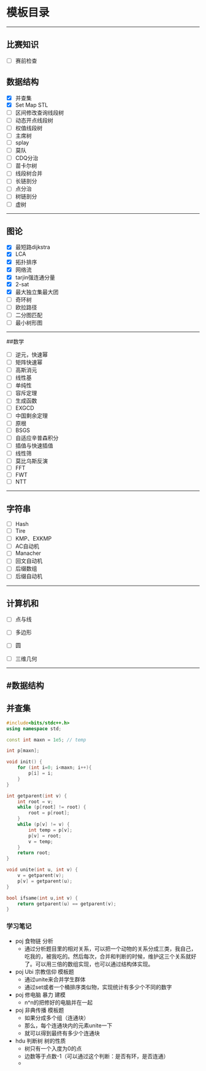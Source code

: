 # 模板目录

---
## 比赛知识
- [ ] 赛前检查

## 数据结构
- [x] 并查集
- [x] Set Map STL
- [ ] 区间修改查询线段树
- [ ] 动态开点线段树
- [ ] 权值线段树
- [ ] 主席树
- [ ] splay
- [ ] 莫队
- [ ] CDQ分治
- [ ] 苗卡尔树
- [ ] 线段树合并
- [ ] 长链剖分
- [ ] 点分治
- [ ] 树链剖分
- [ ] 虚树

---
## 图论
- [x] 最短路dijkstra
- [x] LCA
- [x] 拓扑排序
- [x] 网络流
- [x] tarjin强连通分量
- [x] 2-sat
- [x] 最大独立集最大团
- [ ] 奇环树
- [ ] 欧拉路径
- [ ] 二分图匹配
- [ ] 最小树形图

---
##数学
- [ ] 逆元，快速幂
- [ ] 矩阵快速幂
- [ ] 高斯消元
- [ ] 线性基
- [ ] 单纯性
- [ ] 容斥定理
- [ ] 生成函数
- [ ] EXGCD
- [ ] 中国剩余定理
- [ ] 原根
- [ ] BSGS
- [ ] 自适应辛普森积分
- [ ] 插值与快速插值
- [ ] 线性筛
- [ ] 莫比乌斯反演
- [ ] FFT
- [ ] FWT
- [ ] NTT

---
## 字符串
- [ ] Hash
- [ ] Tire
- [ ] KMP、EXKMP
- [ ] AC自动机
- [ ] Manacher
- [ ] 回文自动机
- [ ] 后缀数组
- [ ] 后缀自动机

---

## 计算机和
- [ ] 点与线
- [ ] 多边形
- [ ] 圆
- [ ] 三维几何


---
#数据结构
---

## 并查集
``` c++
#include<bits/stdc++.h>
using namespace std;

const int maxn = 1e5; // temp

int p[maxn];

void init() {
	for (int i=0; i<maxn; i++){
		p[i] = i;
	}
}

int getparent(int v) {
	int root = v;
	while (p[root] != root) {
		root = p[root];
	}
	while (p[v] != v) {
		int temp = p[v];
		p[v] = root;
		v = temp;
	}
	return root;
}

void unite(int u, int v) {
	v = getparent(v);
	p[v] = getparent(u);
}

bool ifsame(int u,int v) {
	return getparent(u) == getparent(v);
}
```

### 学习笔记

- poj 食物链 分析 
  - 通过分析题目里的相对关系，可以把一个动物的关系分成三类，我自己，吃我的，被我吃的。然后每次，合并和判断的时候，维护这三个关系就好了。可以用三倍的数组实现，也可以通过结构体实现。
- poj Ubi 宗教信仰 模板题
  - 通过unite来合并学生群体
  - 通过set或者一个桶排序类似物，实现统计有多少个不同的数字
- poj 修电脑 暴力 建模
  - n^n的把修好的电脑并在一起
- poj 非典传播 模板题 
  - 如果分成多个组（连通块）
  - 那么，每个连通块内的元素unite一下
  - 就可以得到最终有多少个连通块
- hdu 判断树 树的性质
  - 树只有一个入度为0的点
  - 边数等于点数-1（可以通过这个判断：是否有环，是否连通）
  - ​

